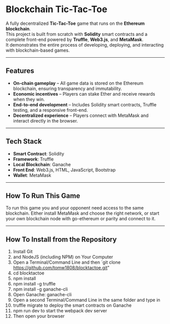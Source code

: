 # Blockchain Tic-Tac-Toe

A fully decentralized **Tic-Tac-Toe** game that runs on the **Ethereum blockchain**.  
This project is built from scratch with **Solidity** smart contracts and a complete front-end powered by **Truffle**, **Web3.js**, and **MetaMask**.  
It demonstrates the entire process of developing, deploying, and interacting with blockchain-based games.

---

## Features
- **On-chain gameplay** – All game data is stored on the Ethereum blockchain, ensuring transparency and immutability.  
- **Economic incentives** – Players can stake Ether and receive rewards when they win.  
- **End-to-end development** – Includes Solidity smart contracts, Truffle testing, and a responsive front-end.  
- **Decentralized experience** – Players connect with MetaMask and interact directly in the browser.

---

## Tech Stack
- **Smart Contract**: Solidity  
- **Framework**: Truffle  
- **Local Blockchain**: Ganache  
- **Front End**: Web3.js, HTML, JavaScript, Bootstrap  
- **Wallet**: MetaMask  

---

## How To Run This Game
To run this game you and your opponent need access to the same blockchain. Either install MetaMask and choose the right network, or start your own blockchain node with go-ethereum or parity and connect to it.

---

## How To Install from the Repository
1. Install Git
2. and NodeJS (including NPM) on Your Computer
3. Open a Terminal/Command Line and then `git clone https://github.com/tomw1808/blocktactoe.git"
4. cd blocktactoe
5. npm install
6. npm install -g truffle
7. npm install -g ganache-cli
8. Open Ganache: ganache-cli
9. Open a second Terminal/Command Line in the same folder and type in
10. truffle migrate to deploy the smart contracts on Ganache
11. npm run dev to start the webpack dev server
12. Then open your browser
